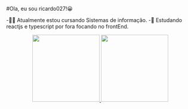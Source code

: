 #Ola, eu sou ricardo027!😀

-👨‍🎓 Atualmente estou cursando Sistemas de informação.
-🌱 Estudando reactjs e typescript por fora focando no frontEnd.

<div align="center">
  <a href="https://github.com/ricard027">
  <img height="180em" src="https://github-readme-stats.vercel.app/api?username=ricard027&show_icons=true&theme=dracula&include_all_commits=true&count_private=true"/>
  <img height="180em" src="https://github-readme-stats.vercel.app/api/top-langs/?username=ricard027&layout=compact&langs_count=7&theme=dracula"/>
</div>

